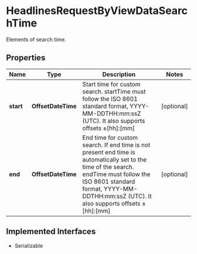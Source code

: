 

# HeadlinesRequestByViewDataSearchTime

Elements of search time.

## Properties

Name | Type | Description | Notes
------------ | ------------- | ------------- | -------------
**start** | **OffsetDateTime** | Start time for custom search. startTime must follow the ISO 8601 standard format, YYYY-MM-DDTHH:mm:ssZ (UTC). It also supports offsets ±[hh]:[mm] |  [optional]
**end** | **OffsetDateTime** | End time for custom search. If end time is not present end time is automatically set to the time of the search. endTime must follow the ISO 8601 standard format, YYYY-MM-DDTHH:mm:ssZ (UTC). It also supports offsets ±[hh]:[mm] |  [optional]


## Implemented Interfaces

* Serializable


